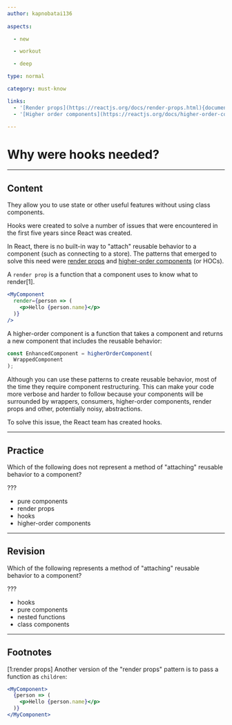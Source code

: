```yaml
---
author: kapnobatai136
  
aspects:

  - new

  - workout

  - deep

type: normal

category: must-know

links:
  - '[Render props](https://reactjs.org/docs/render-props.html){documentation}'
  - '[Higher order components](https://reactjs.org/docs/higher-order-components.html){documentation}'

---
```


# Why were hooks needed?

---
## Content

They allow you to use state or other useful features without using class components.

Hooks were created to solve a number of issues that were encountered in the first five years since React was created.

In React, there is no built-in way to "attach" reusable behavior to a component (such as connecting to a store). The patterns that emerged to solve this need were [render props](https://reactjs.org/docs/render-props.html) and [higher-order components](https://reactjs.org/docs/higher-order-components.html) (or HOCs).

A `render prop` is a function that a component uses to know what to render[1].

```jsx
<MyComponent
  render={person => (
    <p>Hello {person.name}</p>
  )}
/>
```

A higher-order component is a function that takes a component and returns a new component that includes the reusable behavior:

```js
const EnhancedComponent = higherOrderComponent(
  WrappedComponent
);
```

Although you can use these patterns to create reusable behavior, most of the time they require component restructuring. This can make your code more verbose and harder to follow because your components will be surrounded by wrappers, consumers, higher-order components, render props and other, potentially noisy, abstractions.

To solve this issue, the React team has created hooks.

---
## Practice

Which of the following does not represent a method of "attaching" reusable behavior to a component?

???

* pure components
* render props
* hooks
* higher-order components

---
## Revision

Which of the following represents a method of "attaching" reusable behavior to a component?

???

* hooks
* pure components
* nested functions
* class components

---
## Footnotes
[1:render props]
Another version of the "render props" pattern is to pass a function as `children`:

```jsx
<MyComponent>
  {person => (
    <p>Hello {person.name}</p>
  )}
</MyComponent>
```